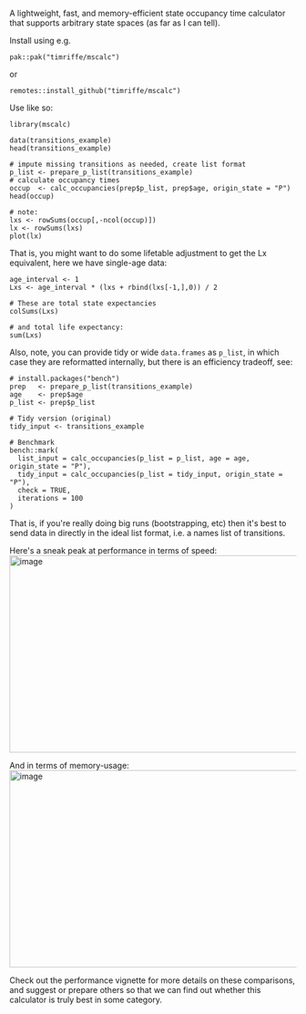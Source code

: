 A lightweight, fast, and memory-efficient state occupancy time calculator that supports arbitrary state spaces (as far as I can tell).

Install using e.g.

```
pak::pak("timriffe/mscalc")
```

or

```
remotes::install_github("timriffe/mscalc")
```

Use like so:

```
library(mscalc)

data(transitions_example)
head(transitions_example)

# impute missing transitions as needed, create list format
p_list <- prepare_p_list(transitions_example)
# calculate occupancy times
occup  <- calc_occupancies(prep$p_list, prep$age, origin_state = "P")
head(occup)

# note:
lxs <- rowSums(occup[,-ncol(occup)])
lx <- rowSums(lxs)
plot(lx)
```
That is, you might want to do some lifetable adjustment to get the Lx equivalent, here we have single-age data:

```
age_interval <- 1
Lxs <- age_interval * (lxs + rbind(lxs[-1,],0)) / 2

# These are total state expectancies
colSums(Lxs)

# and total life expectancy:
sum(Lxs)
```

Also, note, you can provide tidy or wide `data.frames` as `p_list`, in which case they are reformatted internally, but there is an efficiency tradeoff, see:
```
# install.packages("bench")
prep   <- prepare_p_list(transitions_example)
age    <- prep$age
p_list <- prep$p_list

# Tidy version (original)
tidy_input <- transitions_example

# Benchmark
bench::mark(
  list_input = calc_occupancies(p_list = p_list, age = age, origin_state = "P"),
  tidy_input = calc_occupancies(p_list = tidy_input, origin_state = "P"),
  check = TRUE,
  iterations = 100
)
```

That is, if you're really doing big runs (bootstrapping, etc) then it's best to send data in directly in the ideal list format, i.e. a names list of transitions.

Here's a sneak peak at performance in terms of speed:
<img width="560" height="346" alt="image" src="https://github.com/user-attachments/assets/31345f0d-5bd0-424f-9387-630f6ebea429" />

And in terms of memory-usage:
<img width="560" height="346" alt="image" src="https://github.com/user-attachments/assets/49f07389-26f8-4edf-83ce-0ea4a1db462b" />

Check out the performance vignette for more details on these comparisons, and  suggest or prepare others so that we can find out whether this calculator is truly best in some category.

